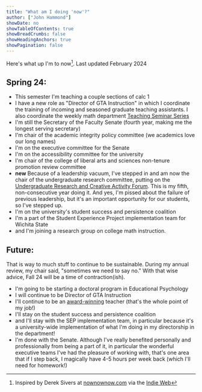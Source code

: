 ```yaml
---
title: "What am I doing 'now'?"
author: ["John Hammond"]
showDate: no
showTableOfContents: true
showBreadCrumbs: false
showHeadingAnchors: true 
showPagination: false
---
```


Here's what up I'm to now[^1]. Last updated February 2024

## Spring 24:
- This semester I'm teaching a couple sections of calc 1
- I have a new role as "Director of GTA Instruction" in which I coordinate the training of incoming and seasoned graduate teaching assistants. I also coordinate the weekly math department [Teaching Seminar Series](./teaching-seminar)
- I'm still the Secretary of the Faculty Senate (fourth year, making me the longest serving secretary)
- I'm chair of the academic integrity policy committee (we academics love our long names)
- I'm on the executive committee for the Senate
- I'm on the accessibility committee for the university
- I'm chair of the college of liberal arts and sciences non-tenure promotion review committee
- **new** Because of a leadership vacuum, I've stepped in and am now the chair of the undergraduate research committee, putting on the [Undergraduate Research and Creative Activity Forum](https://wichita.edu/urcaf).  This is my fifth, non-consecutive year doing it.  And yes, I'm pissed about the failure of previous leadership, but it's an important opportunity for our students, so I've stepped up.
- I'm on the university's student success and persistence coalition
- I'm a part of the Student Experience Project implementation team for Wichita State
- and I'm joining a research group on college math instruction.

## Future: 

That is way to much stuff to continue to be sustainable. During my annual review, my chair said, "sometimes we need to say no."  With that wise advice, Fall 24 will be a time of contraction(ish).

- I'm going to be starting a doctoral program in Educational Psychology
- I will continue to be Director of GTA Instruction
- I'll continue to be an [award-winning](/posts/2023/me-and-dad-award) teacher (that's the whole point of my job!)
- I'll stay on the student success and persistence coalition
- and I'll stay with the SEP implementation team, in particular because it's a university-wide implementation of what I'm doing in my directorship in the department!
- I'm done with the Senate.  Although I've really benefited personally and professionally from being a part of it, in particular the wonderful executive teams I've had the pleasure of working with, that's one area that if I step back, I magically have 4-5 hours per week back (which I'll need for homework!)


[^1]: Inspired by Derek Sivers at [nownownow.com](https://nownownow.com) via the [Indie Web](https://indieweb.org)
